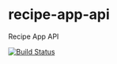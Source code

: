 # recipe-app-api
Recipe App API 

[![Build Status](https://travis-ci.org/Ryan-Knepp/recipe-app-api.svg?branch=main)](https://travis-ci.org/Ryan-Knepp/recipe-app-api)
